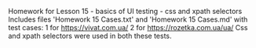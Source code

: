 Homework for Lesson 15 - basics of UI testing - css and xpath selectors
Includes files 'Homework 15 Cases.txt' and 'Homework 15 Cases.md' with test cases:
1 for https://vivat.com.ua/
2 for https://rozetka.com.ua/ua/
Css and xpath selectors were used in both these tests.